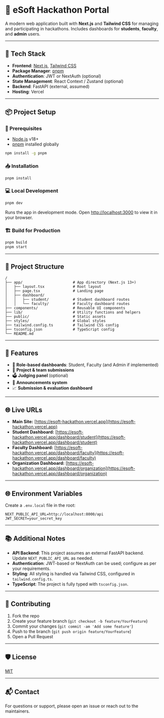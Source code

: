 # 🧠 eSoft Hackathon Portal

A modern web application built with **Next.js** and **Tailwind CSS** for managing and participating in hackathons. Includes dashboards for **students**, **faculty**, and **admin** users.

---

## 🚀 Tech Stack

- **Frontend**: [Next.js](https://nextjs.org/), [Tailwind CSS](https://tailwindcss.com/)
- **Package Manager**: [pnpm](https://pnpm.io/)
- **Authentication**: JWT or NextAuth (optional)
- **State Management**: React Context / Zustand (optional)
- **Backend**: FastAPI (external, assumed)
- **Hosting**: Vercel

---

## 📦 Project Setup

### 🔧 Prerequisites

- [Node.js](https://nodejs.org/) v18+
- [pnpm](https://pnpm.io/) installed globally

```bash
npm install -g pnpm
```

### 📥 Installation

```bash
pnpm install
```

### 💻 Local Development

```bash
pnpm dev
```

Runs the app in development mode. Open [http://localhost:3000](http://localhost:3000) to view it in your browser.

### 🏗️ Build for Production

```bash
pnpm build
pnpm start
```

---

## 📁 Project Structure

```
/
├── app/                       # App directory (Next.js 13+)
│   ├── layout.tsx             # Root layout
│   ├── page.tsx               # Landing page
│   ├── dashboard/
│   │   ├── student/           # Student dashboard routes
│   │   └── faculty/           # Faculty dashboard routes
├── components/                # Reusable UI components
├── lib/                       # Utility functions and helpers
├── public/                    # Static assets
├── styles/                    # Global styles
├── tailwind.config.ts         # Tailwind CSS config
├── tsconfig.json              # TypeScript config
└── README.md
```

---

## 🧠 Features

- 🔐 **Role-based dashboards**: Student, Faculty (and Admin if implemented)
- 🎯 **Project & team submissions**
- 🗳️ **Judging panel** (optional)
- 📢 **Announcements system**
- 📈 **Submission & evaluation dashboard**

---

## 🌐 Live URLs

- **Main Site:** [https://esoft-hackathon.vercel.app](https://esoft-hackathon.vercel.app)
- **Student Dashboard:** [https://esoft-hackathon.vercel.app/dashboard/student](https://esoft-hackathon.vercel.app/dashboard/student)
- **Faculty Dashboard:** [https://esoft-hackathon.vercel.app/dashboard/faculty](https://esoft-hackathon.vercel.app/dashboard/faculty)
- **Organization Dashboard:** [https://esoft-hackathon.vercel.app/dashboard/organization](https://esoft-hackathon.vercel.app/dashboard/organization)

---

## 🌐 Environment Variables

Create a `.env.local` file in the root:

```env
NEXT_PUBLIC_API_URL=http://localhost:8000/api
JWT_SECRET=your_secret_key
```

---

## 📚 Additional Notes

- **API Backend**: This project assumes an external FastAPI backend. Update `NEXT_PUBLIC_API_URL` as needed.
- **Authentication**: JWT-based or NextAuth can be used; configure as per your requirements.
- **Styling**: All styling is handled via Tailwind CSS, configured in `tailwind.config.ts`.
- **TypeScript**: The project is fully typed with `tsconfig.json`.

---

## 🤝 Contributing

1. Fork the repo
2. Create your feature branch (`git checkout -b feature/YourFeature`)
3. Commit your changes (`git commit -am 'Add some feature'`)
4. Push to the branch (`git push origin feature/YourFeature`)
5. Open a Pull Request

---

## 🛡️ License

[MIT](LICENSE)

---

## 📬 Contact

For questions or support, please open an issue or reach out to the maintainers.
